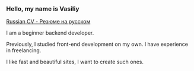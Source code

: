 ### Hello, my name is Vasiliy

[Russian CV - Резюме на русском](./misc/Backend.pdf)

I am a beginner backend developer. 

Previously, I studied front-end development on my own. I have experience in freelancing. 

I like fast and beautiful sites, I want to create such ones.
<!--
**DrVeles/drveles** is a ✨ _special_ ✨ repository because its `README.md` (this file) appears on your GitHub profile.

Here are some ideas to get you started:

- 🔭 I’m currently working on ...
- 🌱 I’m currently learning ...
- 👯 I’m looking to collaborate on ...
- 🤔 I’m looking for help with ...
- 💬 Ask me about ...
- 📫 How to reach me: ...
- 😄 Pronouns: ...
- ⚡ Fun fact: ...
-->
